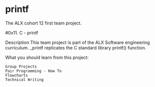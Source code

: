 # printf
The ALX cohort 12 first team project. 




#0x11. C - printf

Description This team project is part of the ALX Software engineering curriculum. _printf replicates the C standard library printf() function.

What you should learn from this project:

    Group Projects
    Pair Programming - How To
    Flowcharts
    Technical Writing


